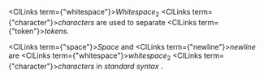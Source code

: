  



<ClLinks  term={"whitespace"}><i>Whitespace</i></ClLinks><sub>2</sub> <ClLinks  term={"character"}><i>characters</i></ClLinks> are used to separate <ClLinks  term={"token"}><i>tokens</i></ClLinks>. 



<ClLinks  term={"space"}><i>Space</i></ClLinks> and <ClLinks  term={"newline"}><i>newline</i></ClLinks> are <ClLinks  term={"whitespace"}><i>whitespace</i></ClLinks><sub>2</sub> <ClLinks  term={"character"}><i>characters</i></ClLinks> in *standard syntax* .  







